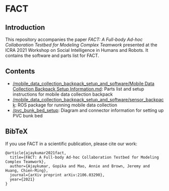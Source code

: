 # FACT
## Introduction
This repository accompanies the paper *FACT: A Full-body Ad-hoc Collaboration Testbed for Modeling Complex Teamwork* presented at the ICRA 2021 Workshop on Social Intelligence in Humans and Robots. It contains the software and parts list for FACT.

## Contents
- [/mobile_data_collection_backpack_setup_and_software/Mobile Data Collection Backpack Setup Information.md](https://github.com/intuitivecomputing/FACT/blob/main/mobile_data_collection_backpack_setup_and_software/mobile_data_collection_setup_information.md): Parts list and setup instructions for mobile data collection backpack
- [/mobile_data_collection_backpack_setup_and_software/sensor_backpack](https://github.com/intuitivecomputing/FACT/tree/main/mobile_data_collection_backpack_setup_and_software/sensor_backpack): ROS package for running mobile data collection
- [/pvc_bunk_bed_setup](https://github.com/intuitivecomputing/FACT/tree/main/pvc_bunk_bed_setup): Diagram and connector information for setting up PVC bunk bed

## BibTeX
If you use FACT in a scientific publication, please cite our work:
```
@article{ajaykumar2021fact,
  title={FACT: A Full-body Ad-hoc Collaboration Testbed for Modeling Complex Teamwork},
  author={Ajaykumar, Gopika and Mao, Annie and Brown, Jeremy and Huang, Chien-Ming},
  journal={arXiv preprint arXiv:2106.03290},
  year={2021}
}
```

